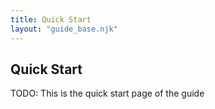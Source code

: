 ```yaml
---
title: Quick Start
layout: "guide_base.njk"
---
```


## Quick Start

TODO: This is the quick start page of the guide
